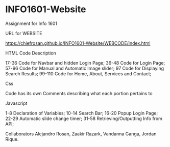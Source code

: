 # INFO1601-Website
Assignment for Info 1601

URL for WEBSITE

https://chiefrosan.github.io/INFO1601-Website/WEBCODE/index.html

HTML Code Description

17-36 Code for Navbar and hidden Login Page;
36-48 Code for Login Page;
57-96 Code for Manual and Automatic Image slider;
97    Code for Displaying Search Results;
99-110 Code for Home, About, Services and Contact;

Css

Code has its own Comments describing what each portion pertains to

Javascript

1-8 Declaration of Variables;
10-14 Search Bar;
16-20 Popup Login Page;
22-29 Automatic slide change timer;
31-58 Retrieving/Outputting Info from API;


Collaborators
Alejandro Rosan,
Zaakir Razark,
Vandanna Ganga,
Jordan Rique.
